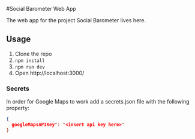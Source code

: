 #Social Barometer Web App

The web app for the project Social Barometer lives here.

## Usage

1) Clone the repo
2) `npm install`
3) `npm run dev`
4) Open http://localhost:3000/

### Secrets
In order for Google Maps to work add a secrets.json file with the following property:
```json
{
  googleMapsAPIKey": "<insert api key here>"
}
```